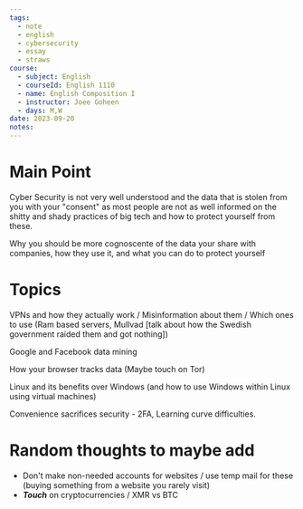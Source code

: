 ```yaml
---
tags:
  - note
  - english
  - cybersecurity
  - essay
  - straws
course:
  - subject: English
  - courseId: English 1110
  - name: English Composition I
  - instructor: Joee Goheen
  - days: M,W
date: 2023-09-20
notes:
---
```


# Main Point

Cyber Security is not very well understood and the data that is stolen from you with your "consent" as most people are not as well informed on the shitty and shady practices of big tech and how to protect yourself from these.  

Why you should be more cognoscente of the data your share with companies, how they use it, and what you can do to protect yourself

# Topics 

VPNs and how they actually work / Misinformation about them / Which ones to use (Ram based servers, Mullvad \[talk about how the Swedish government raided them and got nothing])

Google and Facebook data mining

How your browser tracks data (Maybe touch on Tor)

Linux and its benefits over Windows (and how to use Windows within Linux using virtual machines)

Convenience sacrifices security - 2FA, Learning curve difficulties. 

# Random thoughts to maybe add

- Don't make non-needed accounts for websites / use temp mail for these (buying something from a website you rarely visit)
- ***Touch*** on cryptocurrencies / XMR vs BTC